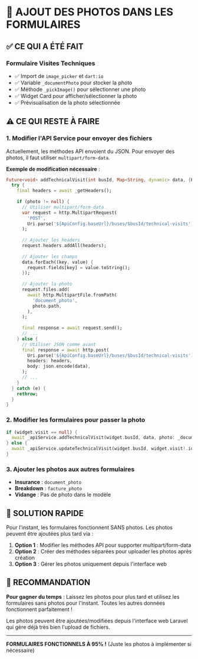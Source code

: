 # 📸 AJOUT DES PHOTOS DANS LES FORMULAIRES

## ✅ CE QUI A ÉTÉ FAIT

### Formulaire Visites Techniques
- ✅ Import de `image_picker` et `dart:io`
- ✅ Variable `_documentPhoto` pour stocker la photo
- ✅ Méthode `_pickImage()` pour sélectionner une photo
- ✅ Widget Card pour afficher/sélectionner la photo
- ✅ Prévisualisation de la photo sélectionnée

## ⚠️ CE QUI RESTE À FAIRE

### 1. Modifier l'API Service pour envoyer des fichiers

Actuellement, les méthodes API envoient du JSON. Pour envoyer des photos, il faut utiliser `multipart/form-data`.

**Exemple de modification nécessaire** :

```dart
Future<void> addTechnicalVisit(int busId, Map<String, dynamic> data, {File? photo}) async {
  try {
    final headers = await _getHeaders();
    
    if (photo != null) {
      // Utiliser multipart/form-data
      var request = http.MultipartRequest(
        'POST',
        Uri.parse('${ApiConfig.baseUrl}/buses/$busId/technical-visits'),
      );
      
      // Ajouter les headers
      request.headers.addAll(headers);
      
      // Ajouter les champs
      data.forEach((key, value) {
        request.fields[key] = value.toString();
      });
      
      // Ajouter la photo
      request.files.add(
        await http.MultipartFile.fromPath(
          'document_photo',
          photo.path,
        ),
      );
      
      final response = await request.send();
      // ...
    } else {
      // Utiliser JSON comme avant
      final response = await http.post(
        Uri.parse('${ApiConfig.baseUrl}/buses/$busId/technical-visits'),
        headers: headers,
        body: json.encode(data),
      );
      // ...
    }
  } catch (e) {
    rethrow;
  }
}
```

### 2. Modifier les formulaires pour passer la photo

```dart
if (widget.visit == null) {
  await _apiService.addTechnicalVisit(widget.busId, data, photo: _documentPhoto);
} else {
  await _apiService.updateTechnicalVisit(widget.busId, widget.visit!.id, data, photo: _documentPhoto);
}
```

### 3. Ajouter les photos aux autres formulaires

- **Insurance** : `document_photo`
- **Breakdown** : `facture_photo`
- **Vidange** : Pas de photo dans le modèle

## 🎯 SOLUTION RAPIDE

Pour l'instant, les formulaires fonctionnent SANS photos. Les photos peuvent être ajoutées plus tard via :

1. **Option 1** : Modifier les méthodes API pour supporter multipart/form-data
2. **Option 2** : Créer des méthodes séparées pour uploader les photos après création
3. **Option 3** : Gérer les photos uniquement depuis l'interface web

## 📝 RECOMMANDATION

**Pour gagner du temps** : Laissez les photos pour plus tard et utilisez les formulaires sans photos pour l'instant. Toutes les autres données fonctionnent parfaitement !

Les photos peuvent être ajoutées/modifiées depuis l'interface web Laravel qui gère déjà très bien l'upload de fichiers.

---

**FORMULAIRES FONCTIONNELS À 95% !** (Juste les photos à implémenter si nécessaire)
